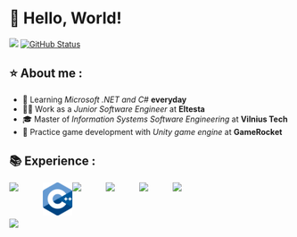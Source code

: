 # 👋 Hello, World!
<a href="https://github.com/rengetsu"><img src="https://github-readme-stats.vercel.app/api/top-langs/?username=rengetsu&theme=graywhite&hide=blade,C&langs_count=3)"/></a>&nbsp;[![GitHub Status](https://github-readme-stats.vercel.app/api?username=rengetsu&&show_icons=true&theme=graywhite&line_height=27)](https://maxbase.org)

## :star: About me :

  *  :microscope: Learning *Microsoft .NET and C#* **everyday**
  *  👨‍💻 Work as a *Junior Software Engineer* at **Eltesta**
  * :mortar_board: Master of *Information Systems Software Engineering* at **Vilnius Tech**
  * :game_die: Practice game development with *Unity game engine* at **GameRocket** 

## 📚 Experience :

<img align="left" src="https://user-images.githubusercontent.com/33583122/122727114-5c879100-d27f-11eb-9a26-6a3473c7bc4e.png" width="60"/>
<img align="left" src="https://github.com/Alaamimi/Alaamimi/blob/main/Src/1200px-ISO_C%2B%2B_Logo.svg.png" width="53"/>
<img align="left" src="https://i.ibb.co/7Y1Km6Y/php.png" width="60"/>
<img align="left" src="https://user-images.githubusercontent.com/33583122/122710804-b2513e80-d269-11eb-8f44-a464f830fc7b.png" width="60"/>
<img align="left" src="https://i.ibb.co/pjwf1VB/unity-logo.png" width="60"/>
<img align="left" src="https://i.ibb.co/1rtWX0F/OpenGL.png" width="140"/>

<br/><br/><br/>

![](https://komarev.com/ghpvc/?username=rengetsu)
